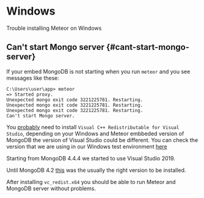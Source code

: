 
# Windows

Trouble installing Meteor on Windows

## Can't start Mongo server {#cant-start-mongo-server}

If your embed MongoDB is not starting when you run `meteor` and you see messages like these:

```shell script
C:\Users\user\app> meteor
=> Started proxy.
Unexpected mongo exit code 3221225781. Restarting.
Unexpected mongo exit code 3221225781. Restarting.
Unexpected mongo exit code 3221225781. Restarting.
Can't start Mongo server.
```

You [probably](https://github.com/meteor/meteor/issues/10036#issuecomment-416485306) need to install `Visual C++ Redistributable for Visual Studio`, depending on your Windows and Meteor embbeded version of MongoDB the version of Visual Studio could be different. You can check the version that we are using in our Windows test environment [here](https://github.com/meteor/meteor/blob/devel/appveyor.yml#L10)

Starting from MongoDB 4.4.4 we started to use Visual Studio 2019.

Until MongoDB 4.2 [this](https://www.microsoft.com/en-us/download/confirmation.aspx?id=48145) was the usually the right version to be installed.

After installing `vc_redist.x64` you should be able to run Meteor and MongoDB server without problems.
